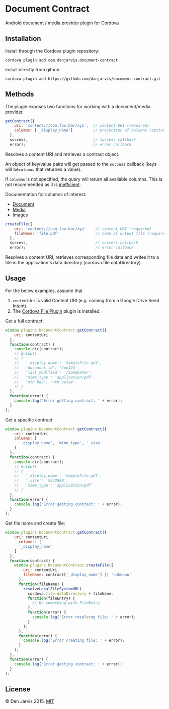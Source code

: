 Document Contract
=================

Android document / media provider plugin for [Cordova](http://cordova.apache.org)

Installation
------------

Install through the Cordova plugin repository:

`cordova plugin add com.danjarvis.document-contract`

Install directly from github:

`cordova plugin add https://github.com/danjarvis/document-contract.git`


Methods
-------

The plugin exposes two functions for working with a document/media provider.

```js
getContract({
    uri: 'content://com.foo.bar/xyz',  // content URI (required)
    columns: ['_display_name']         // projection of columns (optional)
  },
  success,                             // success callback
  error);                              // error callback
```

Resolves a content URI and retrieves a contract object.

An object of key/value pairs will get passed to the `success` callback (keys will be`columns` that returned a value).

If `columns` is not specified, the query will return all available columns. This is not recommended as it is [inefficient](http://developer.android.com/reference/android/content/ContentResolver.html#query%28android.net.Uri,%20java.lang.String[],%20java.lang.String,%20java.lang.String[],%20java.lang.String%29).


Documentation for columns of interest:

- [Document](https://developer.android.com/reference/android/provider/DocumentsContract.Document.html)
- [Media](http://developer.android.com/reference/android/provider/MediaStore.MediaColumns.html)
- [Images](http://developer.android.com/reference/android/provider/MediaStore.Images.ImageColumns.html)



```js
createFile({
    uri: 'content://com.foo.bar/xyz'	// content URI (required)
    fileName: 'file.pdf'                // name of output file (required)
  },
  success,                              // success callback
  error);                               // error callback
```

Resolves a content URI, retrieves corresponding file data and writes it to a file in the application's data directory (cordova.file.dataDirectory).


Usage
-----

For the below examples, assume that

1. `contentUri` is valid Content URI (e.g. coming from a Google Drive Send Intent).
2. The [Cordova File Plugin](http://plugins.cordova.io/#/package/org.apache.cordova.file) plugin is installed.

Get a full contract:
```js
window.plugins.DocumentContract.getContract({
    uri: contentUri
  },
  function(contract) {
    console.dir(contract);
    // Outputs
    // {
    //   '_display_name': 'SampleFile.pdf',
    //   'document_id': 'foo123',
    //   'last_modified': '/SomeDate/',
    //   'mime_type': 'application/pdf',
    //   'nth key': 'nth value'
    // }
  },
  function(error) {
    console.log('Error getting contract: ' + error);
  }
);
```

Get a specific contract:
```js
window.plugins.DocumentContract.getContract({
    uri: contentUri,
    columns: [
      '_display_name', 'mime_type', '_size'
    ]
  },
  function(contract) {
    console.dir(contract);
    // Outputs
    // {
    //   '_display_name': 'SampleFile.pdf',
    //   '_size': '5242880',
    //   'mime_type': 'application/pdf'
    // }
  },
  function(error) {
    console.log('Error getting contract: ' + error);
  }
);
```

Get file name and create file:
```js
window.plugins.DocumentContract.getContract({
    uri: contentUri,
      columns: [
      '_display_name'
    ]
  },
  function(contract) {
    window.plugins.DocumentContract.createFile({
        uri: contentUri,
        fileName: contract['_display_name'] || 'unknown'
      },
      function(fileName) {
        resolveLocalFileSystemURL(
          cordova.file.dataDirectory + fileName,
          function(fileEntry) {
            // Do something with FileEntry
          },
          function(error) {
            console.log('Error resolving file: ' + error);
          }
        );
      },
      function(error) {
        console.log('Error creating file: ' + error);
      }
    );
  },
  function(error) {
    console.log('Error getting contract: ' + error);
  }
);
```

License
-------

&copy; Dan Jarvis 2015, [MIT](http://danjarvis.mit-license.org)
